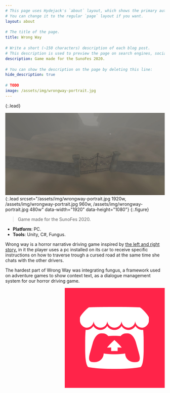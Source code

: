 ```yaml
---
# This page uses Hydejack's `about` layout, which shows the primary author's picture and about text at the top.
# You can change it to the regular `page` layout if you want.
layout: about

# The title of the page.
title: Wrong Way

# Write a short (~150 characters) description of each blog post.
# This description is used to preview the page on search engines, social media, etc.
description: Game made for the SunoFes 2020.

# You can show the description on the page by deleting this line:
hide_description: true

# TODO
image: /assets/img/wrongway-portrait.jpg
---
```

{:.lead}

![Screenshot](/assets/img/wrongway-portrait.jpg){:.lead srcset="/assets/img/wrongway-portrait.jpg 1920w, /assets/img/wrongway-portrait.jpg 960w, /assets/img/wrongway-portrait.jpg 480w" data-width="1920" data-height="1080"}
{:.figure}

> Game made for the SunoFes 2020.

<ul>
  <li><b id="notice">Platform</b>: PC.</li>
  <li><b id="notice">Tools</b>: Unity, C#, Fungus.</li>
</ul>

<p>Wrong way is a horror narrative driving game inspired by <a href="https://www.reddit.com/r/nosleep/comments/7asz8x/has_anyone_heard_of_the_leftright_game_part_1/" target="_blank"> the left and right story,</a> in it the player uses a pc installed on its car to receive specific instructions on how to traverse trough a cursed road at the same time she chats with the other drivers.</p>

<p>The hardest part of Wrong Way was integrating fungus, a framework used on adventure games to show context text, as a dialogue management system for our horror driving game.</p>

<div>
  <a class="imgclass" href="https://zltm.itch.io/wrong-way" target="_blank">
    <img align="right" class="game-social" src="/assets/img/itch-small.png"/>
  </a>
</div>
